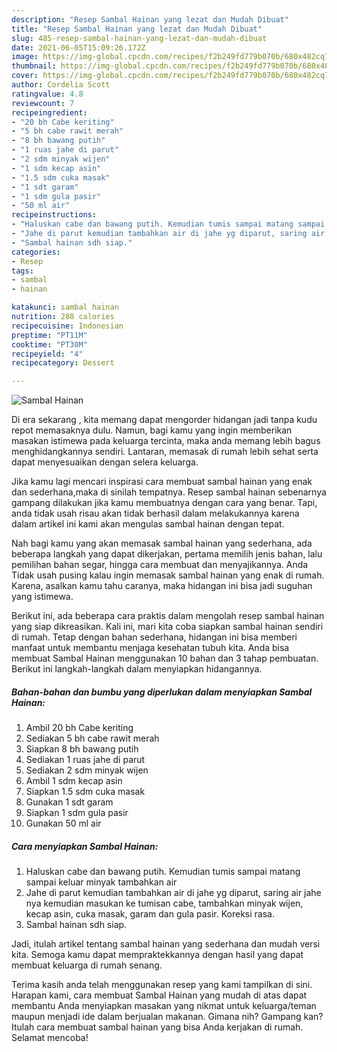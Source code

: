 ```yaml
---
description: "Resep Sambal Hainan yang lezat dan Mudah Dibuat"
title: "Resep Sambal Hainan yang lezat dan Mudah Dibuat"
slug: 485-resep-sambal-hainan-yang-lezat-dan-mudah-dibuat
date: 2021-06-05T15:09:26.172Z
image: https://img-global.cpcdn.com/recipes/f2b249fd779b070b/680x482cq70/sambal-hainan-foto-resep-utama.jpg
thumbnail: https://img-global.cpcdn.com/recipes/f2b249fd779b070b/680x482cq70/sambal-hainan-foto-resep-utama.jpg
cover: https://img-global.cpcdn.com/recipes/f2b249fd779b070b/680x482cq70/sambal-hainan-foto-resep-utama.jpg
author: Cordelia Scott
ratingvalue: 4.8
reviewcount: 7
recipeingredient:
- "20 bh Cabe keriting"
- "5 bh cabe rawit merah"
- "8 bh bawang putih"
- "1 ruas jahe di parut"
- "2 sdm minyak wijen"
- "1 sdm kecap asin"
- "1.5 sdm cuka masak"
- "1 sdt garam"
- "1 sdm gula pasir"
- "50 ml air"
recipeinstructions:
- "Haluskan cabe dan bawang putih. Kemudian tumis sampai matang sampai keluar minyak tambahkan air"
- "Jahe di parut kemudian tambahkan air di jahe yg diparut, saring air jahe nya kemudian masukan ke tumisan cabe, tambahkan minyak wijen, kecap asin, cuka masak, garam dan gula pasir. Koreksi rasa."
- "Sambal hainan sdh siap."
categories:
- Resep
tags:
- sambal
- hainan

katakunci: sambal hainan 
nutrition: 288 calories
recipecuisine: Indonesian
preptime: "PT11M"
cooktime: "PT30M"
recipeyield: "4"
recipecategory: Dessert

---
```



![Sambal Hainan](https://img-global.cpcdn.com/recipes/f2b249fd779b070b/680x482cq70/sambal-hainan-foto-resep-utama.jpg)

Di era  sekarang , kita memang dapat mengorder hidangan jadi tanpa kudu repot memasaknya dulu. Namun, bagi kamu yang ingin memberikan masakan istimewa pada keluarga tercinta, maka anda memang lebih bagus menghidangkannya sendiri. Lantaran, memasak di rumah lebih sehat serta dapat menyesuaikan dengan selera keluarga.

Jika kamu lagi mencari inspirasi cara membuat sambal hainan yang enak dan sederhana,maka di sinilah tempatnya. Resep sambal hainan  sebenarnya gampang dilakukan jika kamu membuatnya dengan cara yang benar. Tapi, anda tidak usah risau akan tidak berhasil dalam melakukannya 
karena dalam artikel ini kami akan mengulas sambal hainan dengan tepat.  



Nah bagi kamu yang akan memasak sambal hainan yang sederhana, ada beberapa langkah yang dapat dikerjakan, pertama memilih jenis bahan, lalu pemilihan bahan segar, hingga cara membuat dan menyajikannya. Anda Tidak usah pusing kalau ingin memasak sambal hainan yang enak di rumah. Karena, asalkan kamu  tahu caranya, maka hidangan ini bisa jadi suguhan yang istimewa.

Berikut ini, ada beberapa cara praktis  dalam mengolah resep sambal hainan yang siap dikreasikan. Kali ini, mari kita coba siapkan sambal hainan sendiri di rumah. Tetap dengan bahan sederhana, hidangan ini bisa memberi manfaat untuk membantu menjaga kesehatan tubuh kita. Anda bisa membuat Sambal Hainan menggunakan 10 bahan dan 3 tahap pembuatan. Berikut ini langkah-langkah dalam menyiapkan hidangannya.

<!--inarticleads1-->

##### Bahan-bahan dan bumbu yang diperlukan dalam menyiapkan Sambal Hainan:

1. Ambil 20 bh Cabe keriting
1. Sediakan 5 bh cabe rawit merah
1. Siapkan 8 bh bawang putih
1. Sediakan 1 ruas jahe di parut
1. Sediakan 2 sdm minyak wijen
1. Ambil 1 sdm kecap asin
1. Siapkan 1.5 sdm cuka masak
1. Gunakan 1 sdt garam
1. Siapkan 1 sdm gula pasir
1. Gunakan 50 ml air




<!--inarticleads2-->

##### Cara menyiapkan Sambal Hainan:

1. Haluskan cabe dan bawang putih. Kemudian tumis sampai matang sampai keluar minyak tambahkan air
1. Jahe di parut kemudian tambahkan air di jahe yg diparut, saring air jahe nya kemudian masukan ke tumisan cabe, tambahkan minyak wijen, kecap asin, cuka masak, garam dan gula pasir. Koreksi rasa.
1. Sambal hainan sdh siap.




Jadi, itulah artikel tentang  sambal hainan  yang sederhana dan mudah versi kita. Semoga kamu dapat mempraktekkannya dengan hasil yang dapat membuat keluarga di rumah senang. 

Terima kasih anda telah menggunakan resep yang kami tampilkan di sini. Harapan kami, cara membuat  Sambal Hainan yang mudah di atas dapat membantu Anda menyiapkan masakan yang nikmat untuk keluarga/teman maupun menjadi ide dalam berjualan makanan. Gimana nih? Gampang kan? Itulah cara membuat sambal hainan yang bisa Anda kerjakan di rumah. Selamat mencoba!

